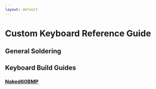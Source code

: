 ```yaml
---
layout: default
---
```


# Custom Keyboard Reference Guide

## General Soldering

## Keyboard Build Guides

### [Naked60BMP](./build-guides/Naked60BMP)